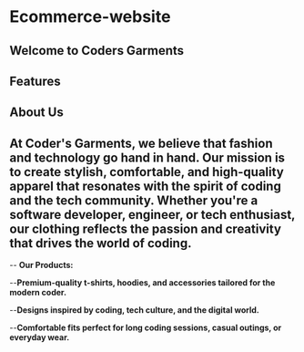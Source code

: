 # Ecommerce-website

## Welcome to **Coders Garments**

## Features

## About Us

## At Coder's Garments, we believe that fashion and technology go hand in hand. Our mission is to create stylish, comfortable, and high-quality apparel that resonates with the spirit of coding and the tech community. Whether you're a software developer, engineer, or tech enthusiast, our clothing reflects the passion and creativity that drives the world of coding.

-- **Our Products:**

--**Premium-quality t-shirts, hoodies, and accessories tailored for the modern coder.**

--**Designs inspired by coding, tech culture, and the digital world.**

--**Comfortable fits perfect for long coding sessions, casual outings, or everyday wear.**
